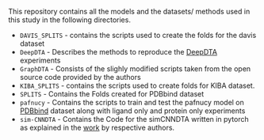 This repository contains all the models and the datasets/ methods used in this study in the following directories.
* `DAVIS_SPLITS` - contains the scripts used to create the folds for the davis dataset
* `DeepDTA` - Describes the methods to reproduce the [DeepDTA](https://academic.oup.com/bioinformatics/article/34/17/i821/5093245) experiments
* `GraphDTA` - Consists of the slighly modified scripts taken from the open source code provided by the authors
* `KIBA_SPLITS` - contains the scripts used to create folds for KIBA dataset.
* `SPLITS` - Contains the Folds created for  PDBbind dataset
* `pafnucy` - Contains the scripts to train and test the pafnucy model on [PDBbind](http://www.pdbbind.org.cn/) dataset along with ligand only and protein only experiments
* `sim-CNNDTA` - Contains the Code for the simCNNDTA written in pytorch as explained in the [work](https://www.nature.com/articles/s41598-021-83679-y.pdf) by respective authors.
